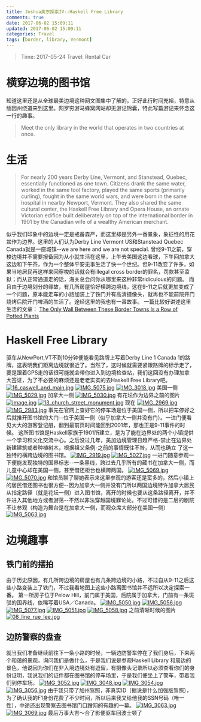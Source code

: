 ```yaml
---
title: Joshua美东探索IV--Haskell Free Library
comments: true
date: 2017-06-02 15:09:11
updated: 2017-06-02 15:09:11
categories: Travel
tags: [border, library, Vermont]
---
```

> Time: 2017-05-24
> Travel: Rental Car

# 横穿边境的图书馆
知道这里还是从全球最美边境这种网文图集中了解的，正好此行时间充裕，特意从缅因州绕道来到这里。网罗穷游马蜂窝网站却无游记锦囊，特此写篇游记来怀念这一行的趣事。
> Meet the only library in the world that operates in two countries at once.

<!--more-->
# 生活
> For nearly 200 years Derby Line, Vermont, and Stanstead, Quebec, essentially functioned as one town. Citizens drank the same water, worked in the same tool factory, played the same sports (primarily curling), fought in the same world wars, and were born in the same hospital in nearby Newport, Vermont. They also shared the same cultural center, the Haskell Free Library and Opera House, an ornate Victorian edifice built deliberately on top of the international border in 1901 by the Canadian wife of a wealthy American merchant.

似乎我们印象中的边境一定是戒备森严，而这里却是另外一番景象，象征性的用花盆作为边界。这里的人们认为Derby Line Vermont US和Stanstead Quebec Canada就是一座城镇--we are here and we are not special. 曾经9-11之前，穿梭边境并不需要报备因为从小就生活在这里，上午去美国这边看球，下午回加拿大这边和下午茶，作为一个整体平安无事生活了快一个世纪。但9-11改变了许多，如果当地居民再这样来回穿梭的话就会有illegal cross border的罪名，罚款甚至监狱；而从正常通道走的话，海关总会问你从哪里来这种非常ridiculous的问题。
而且由于边境划分的缘故，有几所房屋恰好横跨边境线，这在9-11之后就更加变成了一个问题，原本能走车的小路加装上了铁门并有高清摄像头，就再也不能前院开门烧烤后院开门啤酒的生活了。途经这里的我也有一番故事。
一篇比较好讲述这里生活的文章：
[The Only Wall Between These Border Towns Is a Row of Potted Plants](http://abcnews.go.com/Travel/wall-border-towns-row-potted-plants/story?id=37196875)
# Haskell Free Library
驱车从NewPort,VT不到10分钟便能看见路牌上写着Derby Line 1 Canada 1的路牌，这表明我们距离边境就很近了。当然了，这时候就需要紧跟路牌的标示走了，要是跟着GPS走的话很可能就会带你进入到边境检查站，我们这回没有办理加拿大签证，为了不必要的麻烦还是老老实实的去Haskell Free Library吧。
[![16_caswell_and_main.jpg](https://s5.postimg.org/v2drkvqyv/16_caswell_and_main.jpg)](https://postimg.org/image/b7rpyrbr7/)
[![IMG_5075.jpg](https://s5.postimg.org/ojy8tt1zb/IMG_5075.jpg)](https://postimg.org/image/lpv3gczsz/)
[![IMG_3018.jpg](https://s5.postimg.org/jm6w3gvuv/IMG_3018.jpg)](https://postimg.org/image/iwo3r3vb7/)
美国一侧
[![IMG_5029.jpg](https://s5.postimg.org/59dwoissn/IMG_5029.jpg)](https://postimg.org/image/6bo372blv/)
加拿大一侧
[![IMG_5030.jpg](https://s5.postimg.org/3t6j0qybr/IMG_5030.jpg)](https://postimg.org/image/rwxap1gsj/)
有花坛作为边界之前的图片
[![image.jpg](https://s5.postimg.org/fi6ducguf/image.jpg)](https://postimg.org/image/j1sbk5jk3/)
[![13_church_street_monument.jpg](https://s5.postimg.org/55k389nbb/13_church_street_monument.jpg)](https://postimg.org/image/5v2vkmnur/)
现在
[![IMG_2969.jpg](https://s5.postimg.org/qf2nlzxaf/IMG_2969.jpg)](https://postimg.org/image/ppjv9mwqr/)
[![IMG_2983.jpg](https://s5.postimg.org/9v4yzr807/IMG_2983.jpg)](https://postimg.org/image/xm4chv877/)
事先在官网上查好它的停车场是位于美国一侧，所以把车停好之后就推开图书馆的大门--位于美国一侧（似乎加拿大一侧并没有门）。一进门便看见大大的游客登记册，翻到最前页时间能回到2001年，那也正是9-11事件的时候。
这所图书馆是Haskell家族于1901所建立，是为了能在边界处的两个小镇提供一个学习和文化交流中心。之后没过几年，美加边境管理日趋严格-禁止在边界处新建建筑或者种植树木，根据祖父条例-之前的事情既往不咎，从而也确立 了这一独特的横跨边境的图书馆。
[![IMG_2919.jpg](https://s5.postimg.org/dvc4bzyh3/IMG_2919.jpg)](https://postimg.org/image/ttku24soz/)
[![IMG_5027.jpg](https://s5.postimg.org/l3wxsrpzb/IMG_5027.jpg)](https://postimg.org/image/wg9jajyo3/)
一进门随意参观一下便能发现独特的国界标志--一条黑线，跨过去几乎所有的藏书在加拿大一侧，而儿童中心却在美国一侧，甚至借还柜台也横跨两国。
[![IMG_5069.jpg](https://s5.postimg.org/4mjlcqlaf/IMG_5069.jpg)](https://postimg.org/image/u5bxpr4ub/)
[![IMG_5070.jpg](https://s5.postimg.org/br1elrsjr/IMG_5070.jpg)](https://postimg.org/image/wnxmqfqkj/)
和馆员聊了聊她表示来这里参观的游客还是蛮多的，然后小镇上的居民借还图书也很方便--因为加拿大一侧并没有门所以两国边境特许加拿大居民从指定路径（就是花坛一侧）进入图书馆，离开的时候也要从这条路径离开，并不许进入其他地方或者游荡--不然以非法穿越国境罪论处。不过可惜的是二层的剧院不让参观（构造为舞台是在加拿大一侧，而观众席大部分在美国一侧）
[![IMG_5063.jpg](https://s5.postimg.org/tid1087yf/IMG_5063.jpg)](https://postimg.org/image/xrhr2eb7n/)


# 边境趣事
## 铁门前的摆拍
由于历史原因，有几所跨边境的房屋也有几条跨边境的小路，不过自从9-11之后这些小路变装上了铁门，不过我看地图上这些小路离图书馆并不远所以决定探索一番。
第一所房子位于Pelow Hill，前门属于美国，后院属于加拿大，门前有一条斑驳的国界线，依稀写着USA／Canada。
[![IMG_5050.jpg](https://s5.postimg.org/cupns3lmv/IMG_5050.jpg)](https://postimg.org/image/mf9aezayr/)
[![IMG_5056.jpg](https://s5.postimg.org/tddekx93b/IMG_5056.jpg)](https://postimg.org/image/c03462ds3/)
[![IMG_5077.jpg](https://s5.postimg.org/niy04okzr/IMG_5077.jpg)](https://postimg.org/image/5swbjn7er/)
[![IMG_5051.jpg](https://s5.postimg.org/5srq5wi13/IMG_5051.jpg)](https://postimg.org/image/rry4t3yv7/)
[![IMG_5058.jpg](https://s5.postimg.org/h00ke0jev/IMG_5058.jpg)](https://postimg.org/image/rzlrpm9tv/)
之前清晰时候的图片
[![08_line_rue_lee.jpg](https://s5.postimg.org/txjpfi4hz/08_line_rue_lee.jpg)](https://postimg.org/image/txjpfi4hv/)
## 边防警察的盘查
就当我们准备继续前往下一条小路的时候，一辆边防警车停在了我们身后，下来两个和蔼的景观，询问我们是做什么，于是我们说是参观Haskell Library 和周边的景色，他说因为你们在非入境边境处有逗留，有摄像头记录所以必须查看你们的身份证明，我说我们的证件都在图书馆的停车场里，于是我们便坐上了警车，带着我们到停车场。
[![IMG_3052.jpg](https://s5.postimg.org/blslezex3/IMG_3052.jpg)](https://postimg.org/image/q4zqge81v/)
[![IMG_3048.jpg](https://s5.postimg.org/vrw3dvakn/IMG_3048.jpg)](https://postimg.org/image/hlgcimzpf/)
[![IMG_3054.jpg](https://s5.postimg.org/drmw9hidj/IMG_3054.jpg)](https://postimg.org/image/pgqvxg9c3/)
[![IMG_3056.jpg](https://s5.postimg.org/ga8la643r/IMG_3056.jpg)](https://postimg.org/image/ndggps9j7/)
由于我只带了加州驾照，非真实ID（据说是什么加强版驾照），为了确认我的F1身份花费了不少时间，所以后来我又给他我的SSN号码（唯一性），中途还出现警察去图书馆门口蹭网的有趣的一幕。
[![IMG_3063.jpg](https://s5.postimg.org/wmn8dn7t3/IMG_3063.jpg)](https://postimg.org/image/ui2vck66b/)
[![IMG_3069.jpg](https://s5.postimg.org/5rd6yqqtj/IMG_3069.jpg)](https://postimg.org/image/s3azs4pxf/)
最后万事大吉～合了影便驱车回波士顿了